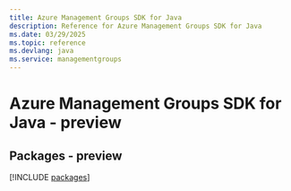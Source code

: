 ```yaml
---
title: Azure Management Groups SDK for Java
description: Reference for Azure Management Groups SDK for Java
ms.date: 03/29/2025
ms.topic: reference
ms.devlang: java
ms.service: managementgroups
---
```

# Azure Management Groups SDK for Java - preview
## Packages - preview
[!INCLUDE [packages](management-groups-index.md)]